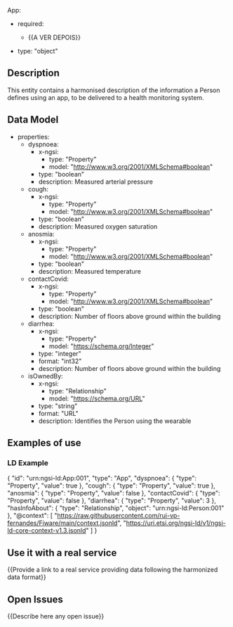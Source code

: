 App:
  - required:
    - {{A VER DEPOIS}}
    
  - type: "object"
  
  ## Description
  This entity contains a harmonised description of the information a Person defines using an app, to be delivered to a health monitoring system.
        
        
  ## Data Model
      
  - properties:  
    - dyspnoea:
      - x-ngsi:
        - type: "Property"
        - model: "http://www.w3.org/2001/XMLSchema#boolean"
      - type: "boolean"
      - description: Measured arterial pressure
    - cough:
      - x-ngsi:
        - type: "Property"
        - model: "http://www.w3.org/2001/XMLSchema#boolean"
      - type: "boolean"
      - description: Measured oxygen saturation
    - anosmia:
      - x-ngsi:
        - type: "Property"
        - model: "http://www.w3.org/2001/XMLSchema#boolean"
      - type: "boolean"
      - description: Measured temperature
    - contactCovid:
      - x-ngsi:
        - type: "Property"
        - model: "http://www.w3.org/2001/XMLSchema#boolean"
      - type: "boolean"
      - description: Number of floors above ground within the building
    - diarrhea:
      - x-ngsi:
        - type: "Property"
        - model: "https://schema.org/Integer"
      - type: "integer"
      - format: "int32"
      - description: Number of floors above ground within the building
    - isOwnedBy:
      - x-ngsi:
        - type: "Relationship"
        - model: "https://schema.org/URL"
      - type: "string"
      - format: "URL"
      - description: Identifies the Person using the wearable

  ## Examples of use

  ### LD Example

  {
      "id": "urn:ngsi-ld:App:001",
      "type": "App",
      "dyspnoea": {
          "type": "Property",
          "value": true
      },
      "cough": {
          "type": "Property",
          "value": true
      },
      "anosmia": {
          "type": "Property",
          "value": false
      },
      "contactCovid": {
          "type": "Property",
          "value": false
      },
      "diarrhea": {
          "type": "Property",
          "value": 3
      },
      "hasInfoAbout": {
          "type": "Relationship",
          "object": "urn:ngsi-ld:Person:001"
      },
      "@context": [
          "https://raw.githubusercontent.com/rui-vp-fernandes/Fiware/main/context.jsonld",
          "https://uri.etsi.org/ngsi-ld/v1/ngsi-ld-core-context-v1.3.jsonld"
      ]
  }


  ## Use it with a real service

  {{Provide a link to a real service providing data following the harmonized data format}}

  ## Open Issues

  {{Describe here any open issue}}
